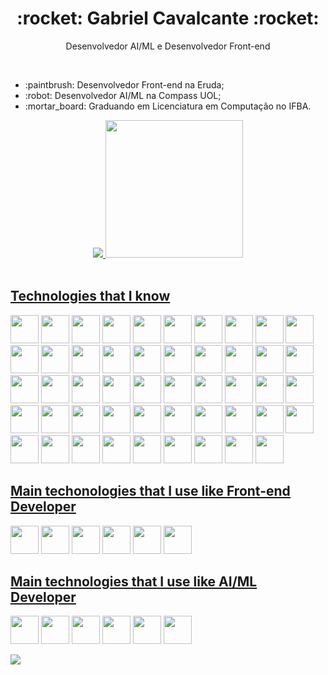 <h1 align="center">:rocket: Gabriel Cavalcante :rocket:</h1>
<p align="center">Desenvolvedor AI/ML e Desenvolvedor Front-end</p>
<br>

<ul>
	<li>:paintbrush: Desenvolvedor Front-end na Eruda;</li>
	<li>:robot: Desenvolvedor AI/ML na Compass UOL;</li>
	<li>:mortar_board: Graduando em Licenciatura em Computação no IFBA.</li>
</ul>

<div align="center">
  <a href="https://github.com/zolppy">
  <img height="" src="https://github-readme-stats.vercel.app/api?username=zolppy&theme=neon&show_icons=true&show=reviews&include_all_commits=true&count_private=true" />
  <img height="220em" src="https://github-readme-stats.vercel.app/api/top-langs/?username=zolppy&layout=compact&langs_count=99&theme=neon"/>
</div>

<br>

<h2>Technologies that I know</h2>
<div style="display: inline-block">
  <img width="45px" src="https://cdn.jsdelivr.net/gh/devicons/devicon@latest/icons/html5/html5-original.svg" />
  <img width="45px" src="https://cdn.jsdelivr.net/gh/devicons/devicon@latest/icons/sass/sass-original.svg" />
  <img width="45px" src="https://cdn.jsdelivr.net/gh/devicons/devicon@latest/icons/css3/css3-original.svg" />
  <img width="45px" src="https://cdn.jsdelivr.net/gh/devicons/devicon@latest/icons/javascript/javascript-original.svg" />
  <img width="45px" src="https://cdn.jsdelivr.net/gh/devicons/devicon@latest/icons/typescript/typescript-original.svg" />
  <img width="45px" src="https://cdn.jsdelivr.net/gh/devicons/devicon@latest/icons/tailwindcss/tailwindcss-original.svg" />
  <img width="45px" src="https://cdn.jsdelivr.net/gh/devicons/devicon@latest/icons/react/react-original.svg" />
  <img width="45px" src="https://cdn.jsdelivr.net/gh/devicons/devicon@latest/icons/java/java-original.svg" />
  <img width="45px" src="https://cdn.jsdelivr.net/gh/devicons/devicon@latest/icons/c/c-original.svg" />
  <img width="45px" src="https://cdn.jsdelivr.net/gh/devicons/devicon@latest/icons/npm/npm-original-wordmark.svg" />
  <img width="45px" src="https://cdn.jsdelivr.net/gh/devicons/devicon@latest/icons/vscode/vscode-original.svg" />
  <img width="45px" src="https://cdn.jsdelivr.net/gh/devicons/devicon@latest/icons/bash/bash-original.svg" />
  <img width="45px" src="https://cdn.jsdelivr.net/gh/devicons/devicon@latest/icons/debian/debian-original.svg" />
  <img width="45px" src="https://cdn.jsdelivr.net/gh/devicons/devicon@latest/icons/eslint/eslint-original.svg" />
  <img width="45px" src="https://cdn.jsdelivr.net/gh/devicons/devicon@latest/icons/git/git-original.svg" />
  <img width="45px" src="https://cdn.jsdelivr.net/gh/devicons/devicon@latest/icons/github/github-original.svg" />
  <img width="45px" src="https://cdn.jsdelivr.net/gh/devicons/devicon@latest/icons/json/json-original.svg" />
  <img width="45px" src="https://cdn.jsdelivr.net/gh/devicons/devicon@latest/icons/linux/linux-original.svg" />
  <img width="45px" src="https://cdn.jsdelivr.net/gh/devicons/devicon@latest/icons/nextjs/nextjs-original.svg" />
  <img width="45px" src="https://cdn.jsdelivr.net/gh/devicons/devicon@latest/icons/nodejs/nodejs-original-wordmark.svg" />
  <img width="45px" src="https://cdn.jsdelivr.net/gh/devicons/devicon@latest/icons/postman/postman-original.svg" />
  <img width="45px" src="https://cdn.jsdelivr.net/gh/devicons/devicon@latest/icons/express/express-original-wordmark.svg" />
  <img width="45px" src="https://cdn.jsdelivr.net/gh/devicons/devicon@latest/icons/postgresql/postgresql-original-wordmark.svg" />
  <img width="45px" src="https://cdn.jsdelivr.net/gh/devicons/devicon@latest/icons/babel/babel-original.svg" />
  <img width="45px" src="https://cdn.jsdelivr.net/gh/devicons/devicon@latest/icons/chrome/chrome-original.svg" />
  <img width="45px" src="https://cdn.jsdelivr.net/gh/devicons/devicon@latest/icons/devicon/devicon-original.svg" />
  <img width="45px" src="https://cdn.jsdelivr.net/gh/devicons/devicon@latest/icons/docker/docker-original.svg" />
  <img width="45px" src="https://cdn.jsdelivr.net/gh/devicons/devicon@latest/icons/firefox/firefox-original.svg" />
  <img width="45px" src="https://cdn.jsdelivr.net/gh/devicons/devicon@latest/icons/linkedin/linkedin-original.svg" />
  <img width="45px" src="https://cdn.jsdelivr.net/gh/devicons/devicon@latest/icons/markdown/markdown-original.svg" />
  <img width="45px" src="https://cdn.jsdelivr.net/gh/devicons/devicon@latest/icons/nano/nano-original.svg" />
  <img width="45px" src="https://cdn.jsdelivr.net/gh/devicons/devicon@latest/icons/nodemon/nodemon-original.svg" />
  <img width="45px" src="https://cdn.jsdelivr.net/gh/devicons/devicon@latest/icons/postcss/postcss-original-wordmark.svg" />
  <img width="45px" src="https://cdn.jsdelivr.net/gh/devicons/devicon@latest/icons/python/python-original-wordmark.svg" />
  <img width="45px" src="https://cdn.jsdelivr.net/gh/devicons/devicon@latest/icons/reactrouter/reactrouter-original-wordmark.svg" />
  <img width="45px" src="https://cdn.jsdelivr.net/gh/devicons/devicon@latest/icons/sequelize/sequelize-original-wordmark.svg" />
  <img width="45px" src="https://cdn.jsdelivr.net/gh/devicons/devicon@latest/icons/terraform/terraform-original-wordmark.svg" />
  <img width="45px" src="https://cdn.jsdelivr.net/gh/devicons/devicon@latest/icons/ubuntu/ubuntu-original-wordmark.svg" />
  <img width="45px" src="https://cdn.jsdelivr.net/gh/devicons/devicon@latest/icons/v8/v8-original.svg" />
  <img width="45px" src="https://cdn.jsdelivr.net/gh/devicons/devicon@latest/icons/vite/vite-original-wordmark.svg" />
  <img width="45px" src="https://cdn.jsdelivr.net/gh/devicons/devicon@latest/icons/yaml/yaml-original.svg" />
  <img width="45px" src="https://cdn.jsdelivr.net/gh/devicons/devicon@latest/icons/axios/axios-plain.svg" />
  <img width="45px" src="https://cdn.jsdelivr.net/gh/devicons/devicon@latest/icons/fastapi/fastapi-original.svg" />
  <img width="45px" src="https://cdn.jsdelivr.net/gh/devicons/devicon@latest/icons/google/google-original.svg" />
  <img width="45px" src="https://cdn.jsdelivr.net/gh/devicons/devicon@latest/icons/ohmyzsh/ohmyzsh-original.svg" />
  <img width="45px" src="https://cdn.jsdelivr.net/gh/devicons/devicon@latest/icons/trello/trello-original.svg" />
  <img width="45px" src="https://cdn.jsdelivr.net/gh/devicons/devicon@latest/icons/vercel/vercel-original.svg" />
  <img width="45px" src="https://cdn.jsdelivr.net/gh/devicons/devicon@latest/icons/vite/vite-original.svg" />
  <img width="45px" src="https://cdn.jsdelivr.net/gh/devicons/devicon@latest/icons/yarn/yarn-original.svg" />
</div>

<h2>Main techonologies that I use like Front-end Developer</h2>
<div style="display: inline-block">
	<img width="45px" src="https://cdn.jsdelivr.net/gh/devicons/devicon@latest/icons/axios/axios-plain.svg" />
    <img width="45px" src="https://cdn.jsdelivr.net/gh/devicons/devicon@latest/icons/chrome/chrome-original.svg" />
    <img width="45px" src="https://cdn.jsdelivr.net/gh/devicons/devicon@latest/icons/nextjs/nextjs-original.svg" />
    <img width="45px" src="https://cdn.jsdelivr.net/gh/devicons/devicon@latest/icons/tailwindcss/tailwindcss-original.svg" />
    <img width="45px" src="https://cdn.jsdelivr.net/gh/devicons/devicon@latest/icons/typescript/typescript-original.svg" />
    <img width="45px" src="https://cdn.jsdelivr.net/gh/devicons/devicon@latest/icons/yarn/yarn-original.svg" />
</div>

<h2>Main technologies that I use like AI/ML Developer</h2>
<div style="display: inline-block">
    <img width="45px" src="https://cdn.jsdelivr.net/gh/devicons/devicon@latest/icons/python/python-original.svg" />
    <img width="45px" src="https://cdn.jsdelivr.net/gh/devicons/devicon@latest/icons/docker/docker-original.svg" />
	<img width="45px" src="https://cdn.jsdelivr.net/gh/devicons/devicon@latest/icons/amazonwebservices/amazonwebservices-original-wordmark.svg" />
    <img width="45px" src="https://cdn.jsdelivr.net/gh/devicons/devicon@latest/icons/pytest/pytest-original.svg" />
    <img width="45px" src="https://cdn.jsdelivr.net/gh/devicons/devicon@latest/icons/trello/trello-original.svg" />
    <img width="45px" src="https://cdn.jsdelivr.net/gh/devicons/devicon@latest/icons/yaml/yaml-original.svg" />
</div>

<br>

[![](https://visitcount.itsvg.in/api?id=zolppy&icon=5&color=12)](https://visitcount.itsvg.in)
